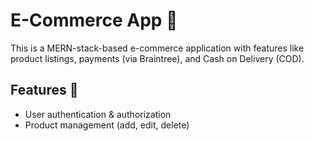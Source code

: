 # E-Commerce App 🛒

This is a MERN-stack-based e-commerce application with features like product listings, payments (via Braintree), and Cash on Delivery (COD).

## Features 🚀
- User authentication & authorization
- Product management (add, edit, delete)

